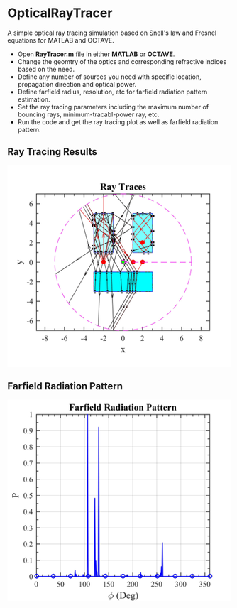 # OpticalRayTracer
A simple optical ray tracing simulation based on Snell's law and Fresnel equations for MATLAB and OCTAVE.

- Open **RayTracer.m** file in either **MATLAB** or **OCTAVE**.
- Change the geomtry of the optics and corresponding refractive indices based on the need.
- Define any number of sources you need with specific location, propagation direction and optical power.
- Define farfield radius, resolution, etc for farfield radiation pattern estimation.
- Set the ray tracing parameters including the maximum number of bouncing rays, minimum-tracabl-power ray, etc.
- Run the code and get the ray tracing plot as well as farfield radiation pattern.

## Ray Tracing Results
![Screenshot](Ray_Tracing.jpg)


## Farfield Radiation Pattern
![Screenshot](Farfield_RadPat.jpg)

